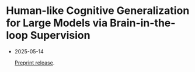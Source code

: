 # Human-like Cognitive Generalization for Large Models via Brain-in-the-loop Supervision

* 2025-05-14
  
    [Preprint release](https://arxiv.org/abs/2505.09085).
